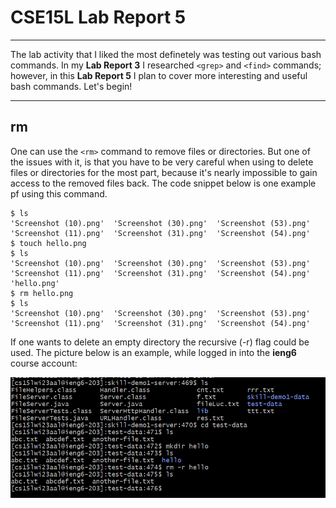 # CSE15L Lab Report 5
***
The lab activity that I liked the most definetely was testing out various bash commands. In my **Lab Report 3** I researched `<grep>` and `<find>` commands; however, in this **Lab Report 5** I plan to cover more interesting and useful bash commands. Let's begin!
***
## rm
One can use the `<rm>` command to remove files or directories. But one of the issues with it, is that you have to be very careful when using to delete files or directories for the most part, because it's nearly impossible to gain access to the removed files back. The code snippet below is one example pf using this command.
```
$ ls
'Screenshot (10).png'  'Screenshot (30).png'  'Screenshot (53).png'
'Screenshot (11).png'  'Screenshot (31).png'  'Screenshot (54).png'
$ touch hello.png
$ ls
'Screenshot (10).png'  'Screenshot (30).png'  'Screenshot (53).png'
'Screenshot (11).png'  'Screenshot (31).png'  'Screenshot (54).png'
'hello.png'
$ rm hello.png
$ ls
'Screenshot (10).png'  'Screenshot (30).png'  'Screenshot (53).png'
'Screenshot (11).png'  'Screenshot (31).png'  'Screenshot (54).png'
```
If one wants to delete an empty directory the recursive (-r) flag could be used. The picture below is an example, while logged in into the **ieng6** course account:

![Image1](rm-r.png)

